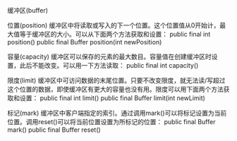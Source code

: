 缓冲区(buffer)

位置(position)
  缓冲区中将读取或写入的下一个位置。这个位置值从0开始计，最大值等于缓冲区的大小。可以从下面两个方法获取和设置：
    public final int position()
    public final Buffer position(int newPosition)
    
容量(capacity)
  缓冲区可以保存的元素的最大数目。容量值在创建缓冲区时设置，此后不能改变。可以用一下方法读取：
    public final int capacity()
    
限度(limit)
  缓冲区中可访问数据的末尾位置。只要不改变限度，就无法读/写超过这个位置的数据，即使缓冲区有更大的容量也没有用。限度可以用下面两个方法获取和设置：
    public final int limit()
    public final Buffer limit(int newLimit)
    
标记(mark)
  缓冲区中客户端指定的索引。通过调用mark()可以将标记设置为当前位置。调用reset()可以将当前位置设置为所标记的位置：
    public final Buffer mark()
    public final Buffer reset()
  
